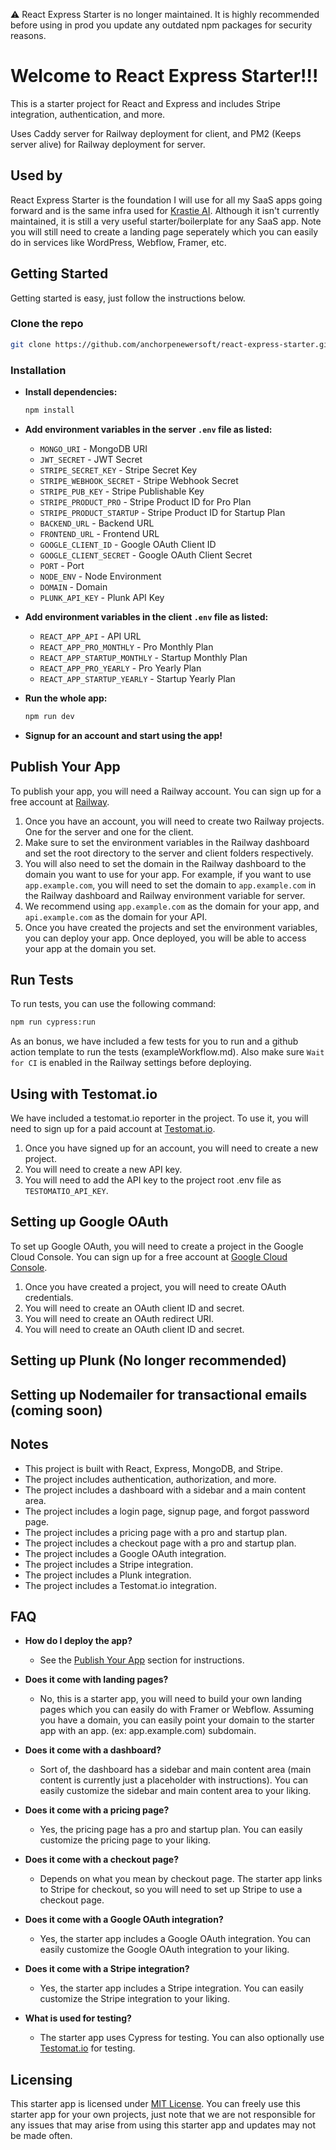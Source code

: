 ⚠️ React Express Starter is no longer maintained. It is highly recommended before using in prod you update any outdated npm packages for security reasons.

 # Welcome to React Express Starter!!!

This is a starter project for React and Express and includes Stripe integration, authentication, and more.

Uses Caddy server for Railway deployment for client, and PM2 (Keeps server alive) for Railway deployment for server.

## Used by

React Express Starter is the foundation I will use for all my SaaS apps going forward and is the same infra used for [Krastie AI](https://krastie.ai). Although it isn't currently maintained, it is still a very useful starter/boilerplate for any SaaS app. Note you will still need to create a landing page seperately which you can easily do in services like WordPress, Webflow, Framer, etc.

## Getting Started

Getting started is easy, just follow the instructions below.

### Clone the repo

```bash
git clone https://github.com/anchorpenewersoft/react-express-starter.git
```

### Installation

- **Install dependencies:**  
  ```bash
  npm install
  ```

- **Add environment variables in the server `.env` file as listed:**
  - `MONGO_URI` - MongoDB URI
  - `JWT_SECRET` - JWT Secret
  - `STRIPE_SECRET_KEY` - Stripe Secret Key
  - `STRIPE_WEBHOOK_SECRET` - Stripe Webhook Secret
  - `STRIPE_PUB_KEY` - Stripe Publishable Key
  - `STRIPE_PRODUCT_PRO` - Stripe Product ID for Pro Plan
  - `STRIPE_PRODUCT_STARTUP` - Stripe Product ID for Startup Plan
  - `BACKEND_URL` - Backend URL
  - `FRONTEND_URL` - Frontend URL
  - `GOOGLE_CLIENT_ID` - Google OAuth Client ID
  - `GOOGLE_CLIENT_SECRET` - Google OAuth Client Secret
  - `PORT` - Port
  - `NODE_ENV` - Node Environment
  - `DOMAIN` - Domain
  - `PLUNK_API_KEY` - Plunk API Key

- **Add environment variables in the client `.env` file as listed:**
  - `REACT_APP_API` - API URL
  - `REACT_APP_PRO_MONTHLY` - Pro Monthly Plan
  - `REACT_APP_STARTUP_MONTHLY` - Startup Monthly Plan
  - `REACT_APP_PRO_YEARLY` - Pro Yearly Plan
  - `REACT_APP_STARTUP_YEARLY` - Startup Yearly Plan

- **Run the whole app:**  
  ```bash
  npm run dev
  ```

- **Signup for an account and start using the app!**

## Publish Your App

To publish your app, you will need a Railway account. You can sign up for a free account at [Railway](https://railway.app).

1. Once you have an account, you will need to create two Railway projects. One for the server and one for the client.
2. Make sure to set the environment variables in the Railway dashboard and set the root directory to the server and client folders respectively.
3. You will also need to set the domain in the Railway dashboard to the domain you want to use for your app. For example, if you want to use `app.example.com`, you will need to set the domain to `app.example.com` in the Railway dashboard and Railway environment variable for server.
4. We recommend using `app.example.com` as the domain for your app, and `api.example.com` as the domain for your API.
5. Once you have created the projects and set the environment variables, you can deploy your app. Once deployed, you will be able to access your app at the domain you set.

## Run Tests

To run tests, you can use the following command:

```bash
npm run cypress:run
```

As an bonus, we have included a few tests for you to run and a github action template to run the tests (exampleWorkflow.md). Also make sure `Wait for CI` is enabled in the Railway settings before deploying.

## Using with Testomat.io

We have included a testomat.io reporter in the project. To use it, you will need to sign up for a paid account at [Testomat.io](https://testomat.io/).

1. Once you have signed up for an account, you will need to create a new project.
2. You will need to create a new API key.
3. You will need to add the API key to the project root .env file as `TESTOMATIO_API_KEY`.

## Setting up Google OAuth

To set up Google OAuth, you will need to create a project in the Google Cloud Console. You can sign up for a free account at [Google Cloud Console](https://console.cloud.google.com/).

1. Once you have created a project, you will need to create OAuth credentials.
2. You will need to create an OAuth client ID and secret.
3. You will need to create an OAuth redirect URI.
4. You will need to create an OAuth client ID and secret.

## Setting up Plunk (No longer recommended)

## Setting up Nodemailer for transactional emails (coming soon)

## Notes

- This project is built with React, Express, MongoDB, and Stripe.
- The project includes authentication, authorization, and more.
- The project includes a dashboard with a sidebar and a main content area.
- The project includes a login page, signup page, and forgot password page.
- The project includes a pricing page with a pro and startup plan.
- The project includes a checkout page with a pro and startup plan.
- The project includes a Google OAuth integration.
- The project includes a Stripe integration.
- The project includes a Plunk integration.
- The project includes a Testomat.io integration.


## FAQ

- **How do I deploy the app?**
  - See the [Publish Your App](#publish-your-app) section for instructions.

- **Does it come with landing pages?**
  - No, this is a starter app, you will need to build your own landing pages which you can easily do with Framer or Webflow. Assuming you have a domain, you can easily point your domain to the starter app with an app. (ex: app.example.com) subdomain.

- **Does it come with a dashboard?**
  - Sort of, the dashboard has a sidebar and main content area (main content is currently just a placeholder with instructions). You can easily customize the sidebar and main content area to your liking.

- **Does it come with a pricing page?**
  - Yes, the pricing page has a pro and startup plan. You can easily customize the pricing page to your liking.

- **Does it come with a checkout page?**
  - Depends on what you mean by checkout page. The starter app links to Stripe for checkout, so you will need to set up Stripe to use a checkout page.

- **Does it come with a Google OAuth integration?**
  - Yes, the starter app includes a Google OAuth integration. You can easily customize the Google OAuth integration to your liking.

- **Does it come with a Stripe integration?**
  - Yes, the starter app includes a Stripe integration. You can easily customize the Stripe integration to your liking.

- **What is used for testing?**
  - The starter app uses Cypress for testing. You can also optionally use [Testomat.io](https://testomat.io/) for testing.



## Licensing

This starter app is licensed under [MIT License](LICENSE). You can freely use this starter app for your own projects, just note that we are not responsible for any issues that may arise from using this starter app and updates may not be made often.

